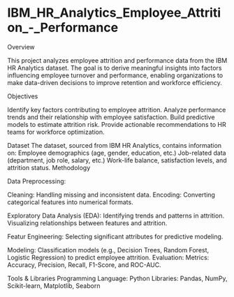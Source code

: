 # IBM_HR_Analytics_Employee_Attrition_-_Performance

Overview

This project analyzes employee attrition and performance data from the IBM HR Analytics dataset. The goal is to derive meaningful insights into factors influencing employee turnover and performance, enabling organizations to make data-driven decisions to improve retention and workforce efficiency.

Objectives

Identify key factors contributing to employee attrition.
Analyze performance trends and their relationship with employee satisfaction.
Build predictive models to estimate attrition risk.
Provide actionable recommendations to HR teams for workforce optimization.

Dataset
The dataset, sourced from IBM HR Analytics, contains information on:
Employee demographics (age, gender, education, etc.)
Job-related data (department, job role, salary, etc.)
Work-life balance, satisfaction levels, and attrition status.
Methodology

Data Preprocessing:

Cleaning: Handling missing and inconsistent data.
Encoding: Converting categorical features into numerical formats.

Exploratory Data Analysis (EDA):
Identifying trends and patterns in attrition.
Visualizing relationships between features and attrition.

Featur Engineering:
Selecting significant attributes for predictive modeling.

Modeling:
Classification models (e.g., Decision Trees, Random Forest, Logistic Regression) to predict employee attrition.
Evaluation:
Metrics: Accuracy, Precision, Recall, F1-Score, and ROC-AUC.

Tools & Libraries
Programming Language: Python
Libraries: Pandas, NumPy, Scikit-learn, Matplotlib, Seaborn
